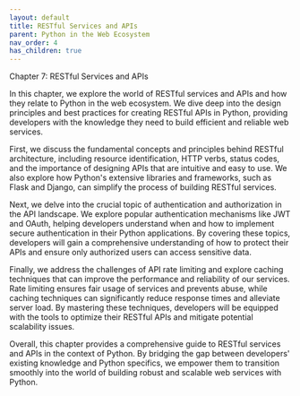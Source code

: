 ```yaml
---
layout: default
title: RESTful Services and APIs
parent: Python in the Web Ecosystem
nav_order: 4
has_children: true
---
```

Chapter 7: RESTful Services and APIs

In this chapter, we explore the world of RESTful services and APIs and how they relate to Python in the web ecosystem. We dive deep into the design principles and best practices for creating RESTful APIs in Python, providing developers with the knowledge they need to build efficient and reliable web services.

First, we discuss the fundamental concepts and principles behind RESTful architecture, including resource identification, HTTP verbs, status codes, and the importance of designing APIs that are intuitive and easy to use. We also explore how Python's extensive libraries and frameworks, such as Flask and Django, can simplify the process of building RESTful services.

Next, we delve into the crucial topic of authentication and authorization in the API landscape. We explore popular authentication mechanisms like JWT and OAuth, helping developers understand when and how to implement secure authentication in their Python applications. By covering these topics, developers will gain a comprehensive understanding of how to protect their APIs and ensure only authorized users can access sensitive data.

Finally, we address the challenges of API rate limiting and explore caching techniques that can improve the performance and reliability of our services. Rate limiting ensures fair usage of services and prevents abuse, while caching techniques can significantly reduce response times and alleviate server load. By mastering these techniques, developers will be equipped with the tools to optimize their RESTful APIs and mitigate potential scalability issues.

Overall, this chapter provides a comprehensive guide to RESTful services and APIs in the context of Python. By bridging the gap between developers' existing knowledge and Python specifics, we empower them to transition smoothly into the world of building robust and scalable web services with Python.